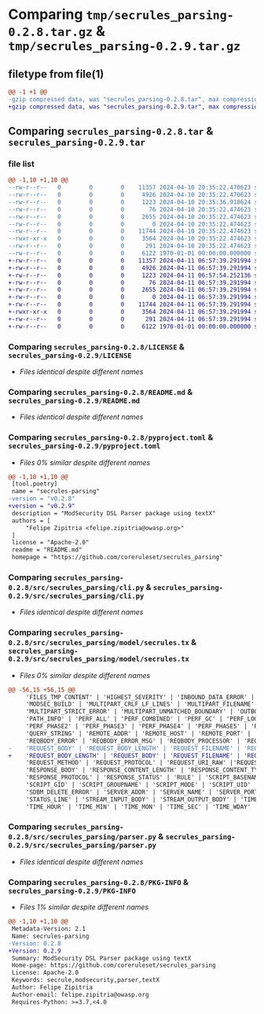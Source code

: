 # Comparing `tmp/secrules_parsing-0.2.8.tar.gz` & `tmp/secrules_parsing-0.2.9.tar.gz`

## filetype from file(1)

```diff
@@ -1 +1 @@
-gzip compressed data, was "secrules_parsing-0.2.8.tar", max compression
+gzip compressed data, was "secrules_parsing-0.2.9.tar", max compression
```

## Comparing `secrules_parsing-0.2.8.tar` & `secrules_parsing-0.2.9.tar`

### file list

```diff
@@ -1,10 +1,10 @@
--rw-r--r--   0        0        0    11357 2024-04-10 20:35:22.470623 secrules_parsing-0.2.8/LICENSE
--rw-r--r--   0        0        0     4926 2024-04-10 20:35:22.470623 secrules_parsing-0.2.8/README.md
--rw-r--r--   0        0        0     1223 2024-04-10 20:35:36.918624 secrules_parsing-0.2.8/pyproject.toml
--rw-r--r--   0        0        0       76 2024-04-10 20:35:22.474623 secrules_parsing-0.2.8/src/secrules_parsing/__init__.py
--rw-r--r--   0        0        0     2655 2024-04-10 20:35:22.474623 secrules_parsing-0.2.8/src/secrules_parsing/cli.py
--rw-r--r--   0        0        0        0 2024-04-10 20:35:22.474623 secrules_parsing-0.2.8/src/secrules_parsing/model/__init__.py
--rw-r--r--   0        0        0    11744 2024-04-10 20:35:22.474623 secrules_parsing-0.2.8/src/secrules_parsing/model/secrules.tx
--rwxr-xr-x   0        0        0     3564 2024-04-10 20:35:22.474623 secrules_parsing-0.2.8/src/secrules_parsing/parser.py
--rw-r--r--   0        0        0      291 2024-04-10 20:35:22.474623 secrules_parsing-0.2.8/src/secrules_parsing/resources.py
--rw-r--r--   0        0        0     6122 1970-01-01 00:00:00.000000 secrules_parsing-0.2.8/PKG-INFO
+-rw-r--r--   0        0        0    11357 2024-04-11 06:57:39.291994 secrules_parsing-0.2.9/LICENSE
+-rw-r--r--   0        0        0     4926 2024-04-11 06:57:39.291994 secrules_parsing-0.2.9/README.md
+-rw-r--r--   0        0        0     1223 2024-04-11 06:57:54.252136 secrules_parsing-0.2.9/pyproject.toml
+-rw-r--r--   0        0        0       76 2024-04-11 06:57:39.291994 secrules_parsing-0.2.9/src/secrules_parsing/__init__.py
+-rw-r--r--   0        0        0     2655 2024-04-11 06:57:39.291994 secrules_parsing-0.2.9/src/secrules_parsing/cli.py
+-rw-r--r--   0        0        0        0 2024-04-11 06:57:39.291994 secrules_parsing-0.2.9/src/secrules_parsing/model/__init__.py
+-rw-r--r--   0        0        0    11744 2024-04-11 06:57:39.291994 secrules_parsing-0.2.9/src/secrules_parsing/model/secrules.tx
+-rwxr-xr-x   0        0        0     3564 2024-04-11 06:57:39.291994 secrules_parsing-0.2.9/src/secrules_parsing/parser.py
+-rw-r--r--   0        0        0      291 2024-04-11 06:57:39.291994 secrules_parsing-0.2.9/src/secrules_parsing/resources.py
+-rw-r--r--   0        0        0     6122 1970-01-01 00:00:00.000000 secrules_parsing-0.2.9/PKG-INFO
```

### Comparing `secrules_parsing-0.2.8/LICENSE` & `secrules_parsing-0.2.9/LICENSE`

 * *Files identical despite different names*

### Comparing `secrules_parsing-0.2.8/README.md` & `secrules_parsing-0.2.9/README.md`

 * *Files identical despite different names*

### Comparing `secrules_parsing-0.2.8/pyproject.toml` & `secrules_parsing-0.2.9/pyproject.toml`

 * *Files 0% similar despite different names*

```diff
@@ -1,10 +1,10 @@
 [tool.poetry]
 name = "secrules-parsing"
-version = "v0.2.8"
+version = "v0.2.9"
 description = "ModSecurity DSL Parser package using textX"
 authors = [
     "Felipe Zipitria <felipe.zipitria@owasp.org>"
 ]
 license = "Apache-2.0"
 readme = "README.md"
 homepage = "https://github.com/coreruleset/secrules_parsing"
```

### Comparing `secrules_parsing-0.2.8/src/secrules_parsing/cli.py` & `secrules_parsing-0.2.9/src/secrules_parsing/cli.py`

 * *Files identical despite different names*

### Comparing `secrules_parsing-0.2.8/src/secrules_parsing/model/secrules.tx` & `secrules_parsing-0.2.9/src/secrules_parsing/model/secrules.tx`

 * *Files 0% similar despite different names*

```diff
@@ -56,15 +56,15 @@
     'FILES_TMP_CONTENT' | 'HIGHEST_SEVERITY' | 'INBOUND_DATA_ERROR' | 'MATCHED_VAR_NAME' |
     'MODSEC_BUILD' | 'MULTIPART_CRLF_LF_LINES' | 'MULTIPART_FILENAME' | 'MULTIPART_NAME' |
     'MULTIPART_STRICT_ERROR' | 'MULTIPART_UNMATCHED_BOUNDARY' | 'OUTBOUND_DATA_ERROR' | 
     'PATH_INFO' | 'PERF_ALL' | 'PERF_COMBINED' | 'PERF_GC' | 'PERF_LOGGING' | 'PERF_PHASE1' |
     'PERF_PHASE2' | 'PERF_PHASE3' | 'PERF_PHASE4' | 'PERF_PHASE5' | 'PERF_SREAD' | 'PERF_SWRITE' |
     'QUERY_STRING' | 'REMOTE_ADDR' | 'REMOTE_HOST' | 'REMOTE_PORT' | 'REMOTE_USER' |
     'REQBODY_ERROR' | 'REQBODY_ERROR_MSG' | 'REQBODY_PROCESSOR' | 'REQUEST_BASENAME' |
-    'REQUEST_BODY' | 'REQUEST_BODY_LENGTH' | 'REQUEST_FILENAME' | 'REQUEST_LINE' |
+    'REQUEST_BODY_LENGTH' | 'REQUEST_BODY' | 'REQUEST_FILENAME' | 'REQUEST_LINE' |
     'REQUEST_METHOD' | 'REQUEST_PROTOCOL' | 'REQUEST_URI_RAW' |'REQUEST_URI' |
     'RESPONSE_BODY' | 'RESPONSE_CONTENT_LENGTH' | 'RESPONSE_CONTENT_TYPE' |
     'RESPONSE_PROTOCOL' | 'RESPONSE_STATUS' | 'RULE' | 'SCRIPT_BASENAME' | 'SCRIPT_FILENAME' |
     'SCRIPT_GID' | 'SCRIPT_GROUPNAME' | 'SCRIPT_MODE' | 'SCRIPT_UID' | 'SCRIPT_USERNAME' |
     'SDBM_DELETE_ERROR' | 'SERVER_ADDR' | 'SERVER_NAME' | 'SERVER_PORT' | 'SESSION' | 'SESSIONID' |
     'STATUS_LINE' | 'STREAM_INPUT_BODY' | 'STREAM_OUTPUT_BODY' | 'TIME' | 'TIME_DAY' | 'TIME_EPOCH' |
     'TIME_HOUR' | 'TIME_MIN' | 'TIME_MON' | 'TIME_SEC' | 'TIME_WDAY' | 'TIME_YEAR' | 'UNIQUE_ID' |
```

### Comparing `secrules_parsing-0.2.8/src/secrules_parsing/parser.py` & `secrules_parsing-0.2.9/src/secrules_parsing/parser.py`

 * *Files identical despite different names*

### Comparing `secrules_parsing-0.2.8/PKG-INFO` & `secrules_parsing-0.2.9/PKG-INFO`

 * *Files 1% similar despite different names*

```diff
@@ -1,10 +1,10 @@
 Metadata-Version: 2.1
 Name: secrules-parsing
-Version: 0.2.8
+Version: 0.2.9
 Summary: ModSecurity DSL Parser package using textX
 Home-page: https://github.com/coreruleset/secrules_parsing
 License: Apache-2.0
 Keywords: secrule,modsecurity,parser,textX
 Author: Felipe Zipitria
 Author-email: felipe.zipitria@owasp.org
 Requires-Python: >=3.7,<4.0
```


